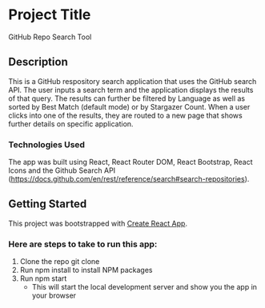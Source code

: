 # Project Title

GitHub Repo Search Tool 

## Description

This is a GitHub respository search application that uses the GitHub search API. The user inputs a search term and the application displays the results of that query. The results can further be filtered by Language as well as sorted by Best Match (default mode) or by Stargazer Count. When a user clicks into one of the results, they are routed to a new page that shows further details on specific application.

### Technologies Used

The app was built using React, React Router DOM, React Bootstrap, React Icons and the Github Search API (https://docs.github.com/en/rest/reference/search#search-repositories). 

## Getting Started

This project was bootstrapped with [Create React App](https://github.com/facebook/create-react-app).

### Here are steps to take to run this app:

1. Clone the repo git clone
2. Run npm install to install NPM packages
3. Run npm start
    * This will start the local development server and show you the app in your browser
